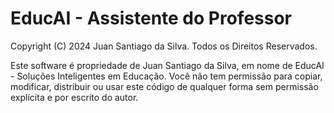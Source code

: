 # EducAI - Assistente do Professor

Copyright (C) 2024 Juan Santiago da Silva. Todos os Direitos Reservados.

Este software é propriedade de Juan Santiago da Silva, em nome de EducAI - Soluções Inteligentes em Educação. Você não tem permissão para copiar, modificar, distribuir ou usar este código de qualquer forma sem permissão explícita e por escrito do autor.
